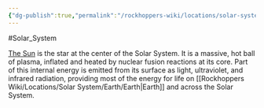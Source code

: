 ```yaml
---
{"dg-publish":true,"permalink":"/rockhoppers-wiki/locations/solar-system/sun/"}
---
```


#Solar_System 

[The Sun](https://en.wikipedia.org/wiki/Sun) is the star at the center of the Solar System. It is a massive, hot ball of plasma, inflated and heated by nuclear fusion reactions at its core. Part of this internal energy is emitted from its surface as light, ultraviolet, and infrared radiation, providing most of the energy for life on [[Rockhoppers Wiki/Locations/Solar System/Earth/Earth\|Earth]] and across the Solar System.